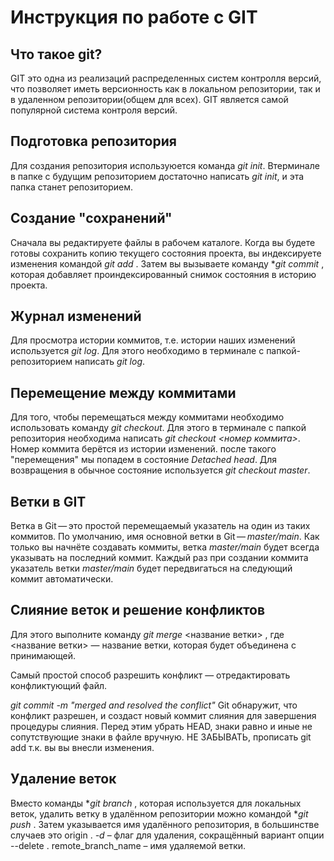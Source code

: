 # Инструкция по работе с GIT

## Что такое git?
GIT это одна из реализаций распределенных систем контролля версий, что позволяет иметь версионность как в локальном репозитории, так и в удаленном репозитории(общем для всех). GIT является самой популярной система контроля версий.

## Подготовка репозитория
Для создания репозитория используюется команда *git init*. Втерминале в папке с будущим репозиторием достаточно написать *git init*, и эта папка станет репозиторием.

## Создание "сохранений"
Сначала вы редактируете файлы в рабочем каталоге. Когда вы будете готовы сохранить копию текущего состояния проекта, вы индексируете изменения командой *git add* . Затем вы вызываете команду **git commit* , которая добавляет проиндексированный снимок состояния в историю проекта.

## Журнал изменений
Для просмотра истории коммитов, т.е. истории наших изменений используется *git log*. Для этого необходимо в терминале с папкой-репозиторием написать *git log*.


## Перемещение между коммитами
Для того, чтобы перемещаться между коммитами необходимо использовать команду *git checkout*. Для этого в терминале с папкой репозитория необходима написать *git checkout <номер коммита>*. Номер коммита берётся из истории изменений. после такого "перемещения" мы попадем в состояние *Detached head*. Для возвращения в обычное состояние используется *git checkout master*.

## Ветки в GIT
Ветка в Git — это простой перемещаемый указатель на один из таких коммитов. По умолчанию, имя основной ветки в Git — *master/main*. Как только вы начнёте создавать коммиты, ветка *master/main* будет всегда указывать на последний коммит. Каждый раз при создании коммита указатель ветки *master/main* будет передвигаться на следующий коммит автоматически.

## Слияние веток и решение конфликтов
Для этого выполните команду *git merge* <название ветки> , где <название ветки> — название ветки, которая будет объединена с принимающей.

Самый простой способ разрешить конфликт — отредактировать конфликтующий файл.  

*git commit -m "merged and resolved the conflict"*
Git обнаружит, что конфликт разрешен, и создаст новый коммит слияния для завершения процедуры слияния. Перед этим убрать HEAD, знаки равно и иные не сопутствующие знаки в файле вручную. НЕ ЗАБЫВАТЬ, прописать git add <File> т.к. вы вы внесли изменения.

## Удаление веток
Вместо команды **git branch* , которая используется для локальных веток, удалить ветку в удалённом репозитории можно командой **git push* . Затем указывается имя удалённого репозитория, в большинстве случаев это origin . *-d* – флаг для удаления, сокращённый вариант опции --delete . remote_branch_name – имя удаляемой ветки.